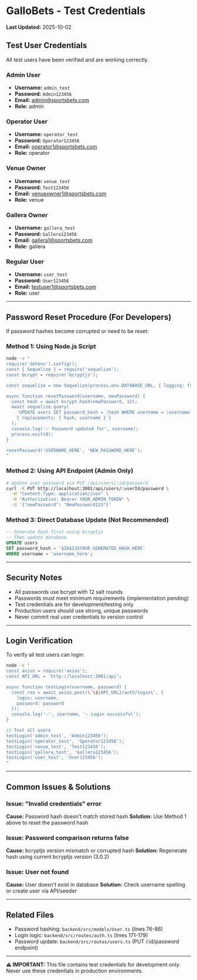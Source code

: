 # GalloBets - Test Credentials

**Last Updated:** 2025-10-02

## Test User Credentials

All test users have been verified and are working correctly.

### Admin User
- **Username:** `admin_test`
- **Password:** `Admin123456`
- **Email:** admin@sportsbets.com
- **Role:** admin

### Operator User
- **Username:** `operator_test`
- **Password:** `Operator123456`
- **Email:** operator1@sportsbets.com
- **Role:** operator

### Venue Owner
- **Username:** `venue_test`
- **Password:** `Test123456`
- **Email:** venueowner1@sportsbets.com
- **Role:** venue

### Gallera Owner
- **Username:** `gallera_test`
- **Password:** `Gallera123456`
- **Email:** gallera1@sportsbets.com
- **Role:** gallera

### Regular User
- **Username:** `user_test`
- **Password:** `User123456`
- **Email:** testuser1@sportsbets.com
- **Role:** user

---

## Password Reset Procedure (For Developers)

If password hashes become corrupted or need to be reset:

### Method 1: Using Node.js Script

```bash
node -e "
require('dotenv').config();
const { Sequelize } = require('sequelize');
const bcrypt = require('bcryptjs');

const sequelize = new Sequelize(process.env.DATABASE_URL, { logging: false });

async function resetPassword(username, newPassword) {
  const hash = await bcrypt.hash(newPassword, 12);
  await sequelize.query(
    'UPDATE users SET password_hash = :hash WHERE username = :username',
    { replacements: { hash, username } }
  );
  console.log('✅ Password updated for', username);
  process.exit(0);
}

resetPassword('USERNAME_HERE', 'NEW_PASSWORD_HERE');
"
```

### Method 2: Using API Endpoint (Admin Only)

```bash
# Update user password via PUT /api/users/:id/password
curl -X PUT http://localhost:3001/api/users/:userId/password \
  -H "Content-Type: application/json" \
  -H "Authorization: Bearer YOUR_ADMIN_TOKEN" \
  -d '{"newPassword": "NewPassword123"}'
```

### Method 3: Direct Database Update (Not Recommended)

```sql
-- Generate hash first using bcryptjs
-- Then update database
UPDATE users
SET password_hash = '$2b$12$YOUR_GENERATED_HASH_HERE'
WHERE username = 'username_here';
```

---

## Security Notes

- All passwords use bcrypt with 12 salt rounds
- Passwords must meet minimum requirements (implementation pending)
- Test credentials are for development/testing only
- Production users should use strong, unique passwords
- Never commit real user credentials to version control

---

## Login Verification

To verify all test users can login:

```bash
node -e "
const axios = require('axios');
const API_URL = 'http://localhost:3001/api';

async function testLogin(username, password) {
  const res = await axios.post(\`\${API_URL}/auth/login\`, {
    login: username,
    password: password
  });
  console.log('✅', username, '- Login successful');
}

// Test all users
testLogin('admin_test', 'Admin123456');
testLogin('operator_test', 'Operator123456');
testLogin('venue_test', 'Test123456');
testLogin('gallera_test', 'Gallera123456');
testLogin('user_test', 'User123456');
"
```

---

## Common Issues & Solutions

### Issue: "Invalid credentials" error
**Cause:** Password hash doesn't match stored hash
**Solution:** Use Method 1 above to reset the password hash

### Issue: Password comparison returns false
**Cause:** bcryptjs version mismatch or corrupted hash
**Solution:** Regenerate hash using current bcryptjs version (3.0.2)

### Issue: User not found
**Cause:** User doesn't exist in database
**Solution:** Check username spelling or create user via API/seeder

---

## Related Files

- Password hashing: `backend/src/models/User.ts` (lines 76-86)
- Login logic: `backend/src/routes/auth.ts` (lines 171-179)
- Password update: `backend/src/routes/users.ts` (PUT /:id/password endpoint)

---

**⚠️ IMPORTANT:** This file contains test credentials for development only.
Never use these credentials in production environments.
